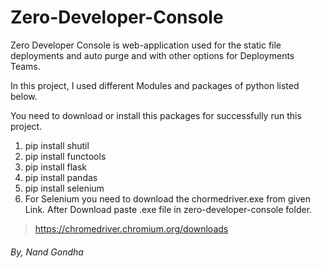 # Zero-Developer-Console
Zero Developer Console is web-application used for the static file deployments and auto purge and with other options for Deployments Teams.

In this project, I used different Modules and packages of python listed below.

You need to download or install this packages for successfully run this project.

1. pip install shutil
1. pip install functools
1. pip install flask
1. pip install pandas
1. pip install selenium
1. For Selenium you need to download the chormedriver.exe from given Link. After Download paste .exe file in zero-developer-console folder.
>https://chromedriver.chromium.org/downloads

###### By, Nand Gondha

